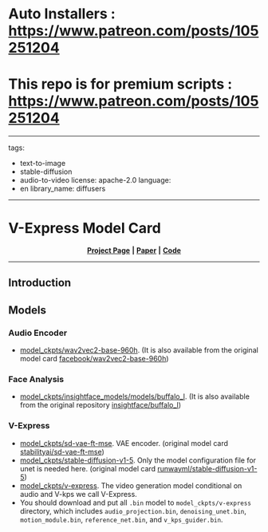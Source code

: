 # Auto Installers : https://www.patreon.com/posts/105251204
# This repo is for premium scripts : https://www.patreon.com/posts/105251204

---
tags:
  - text-to-image
  - stable-diffusion
  - audio-to-video
license: apache-2.0
language:
  - en
library_name: diffusers
---

# V-Express Model Card

<div align="center">

[**Project Page**](https://tenvence.github.io/p/v-express/) **|** [**Paper**](https://arxiv.org/abs/2406.02511) **|** [**Code**](https://github.com/tencent-ailab/V-Express)

</div>

---

## Introduction

## Models

### Audio Encoder

- [model_ckpts/wav2vec2-base-960h](https://huggingface.co/tk93/V-Express/tree/main/model_ckpts/wav2vec2-base-960h). (It is also available from the original model card [facebook/wav2vec2-base-960h](https://huggingface.co/facebook/wav2vec2-base-960h))

### Face Analysis

- [model_ckpts/insightface_models/models/buffalo_l](https://huggingface.co/tk93/V-Express/tree/main/model_ckpts/insightface_models/models/buffalo_l). (It is also available from the original repository [insightface/buffalo_l](https://github.com/deepinsight/insightface/releases/download/v0.7/buffalo_l.zip))

### V-Express

- [model_ckpts/sd-vae-ft-mse](https://huggingface.co/tk93/V-Express/tree/main/model_ckpts/sd-vae-ft-mse). VAE encoder. (original model card [stabilityai/sd-vae-ft-mse](https://huggingface.co/stabilityai/sd-vae-ft-mse))
- [model_ckpts/stable-diffusion-v1-5](https://huggingface.co/tk93/V-Express/tree/main/model_ckpts/stable-diffusion-v1-5). Only the model configuration file for unet is needed here. (original model card [runwayml/stable-diffusion-v1-5](https://huggingface.co/runwayml/stable-diffusion-v1-5))
- [model_ckpts/v-express](https://huggingface.co/tk93/V-Express/tree/main/model_ckpts/v-express). The video generation model conditional on audio and V-kps we call V-Express.
- You should download and put all `.bin` model to `model_ckpts/v-express` directory, which includes `audio_projection.bin`, `denoising_unet.bin`, `motion_module.bin`, `reference_net.bin`, and `v_kps_guider.bin`.
